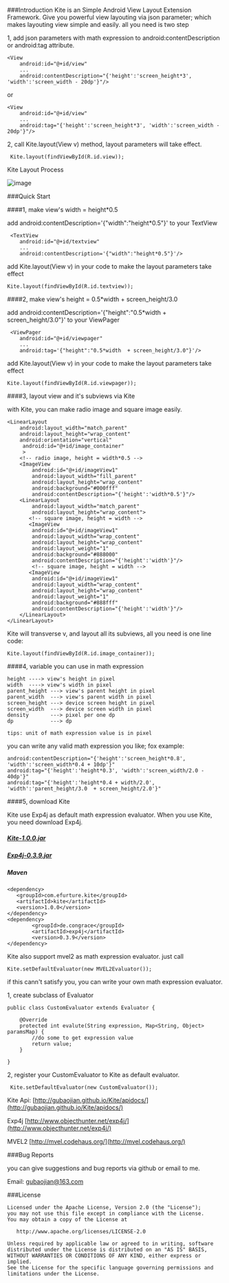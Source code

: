 ###Introduction
Kite is an Simple Android View Layout Extension Framework. Give you powerful view layouting via json parameter; which makes layouting view simple and easily. all you need is two step 

1, add json parameters with math expression to android:contentDescription or android:tag attribute.
    
    <View
        android:id="@+id/view"  
        ...
        android:contentDescription="{'height':'screen_height*3', 'width':'screen_width - 20dp'}"/>
  or 
  
    <View
        android:id="@+id/view"   
        ...
        android:tag="{'height':'screen_height*3', 'width':'screen_width - 20dp'}"/>

2, call Kite.layout(View v) method, layout parameters will take effect.
     
     Kite.layout(findViewById(R.id.view));

Kite Layout Process
     
![image](http://gubaojian.github.io/Kite/image/layout.png)

###Quick Start

####1, make view's width = height*0.5 
   
add android:contentDescription='{"width":"height*0.5"}' to your TextView
  
     <TextView
        android:id="@+id/textview"  
        ...
        android:contentDescription='{"width":"height*0.5"}'/>
        
add Kite.layout(View v) in your code to make the layout parameters take effect     

    Kite.layout(findViewById(R.id.textview)); 

####2, make view's height = 0.5*width  + screen_height/3.0

add android:contentDescription='{"height":"0.5*width  + screen_height/3.0"}' to your ViewPager
  
     <ViewPager
        android:id="@+id/viewpager"  
        ...
        android:tag='{"height":"0.5*width  + screen_height/3.0"}'/>
        
add Kite.layout(View v) in your code to make the layout parameters take effect         
      
    Kite.layout(findViewById(R.id.viewpager));  

####3, layout view and it's subviews via Kite

with Kite, you can make radio image and square image easily.

	<LinearLayout 
	    android:layout_width="match_parent"
	    android:layout_height="wrap_content"
	    android:orientation="vertical"
	     android:id="@+id/image_container" 
	     >
	    <!-- radio image, height = width*0.5 -->
	    <ImageView
	        android:id="@+id/imageView1"
	        android:layout_width="fill_parent"
	        android:layout_height="wrap_content"
	        android:background="#000fff" 
	        android:contentDescription="{'height':'width*0.5'}"/>
	    <LinearLayout
	        android:layout_width="match_parent"
	        android:layout_height="wrap_content">
	       <!-- square image, height = width -->
	       <ImageView
	        android:id="@+id/imageView1"
	        android:layout_width="wrap_content"
	        android:layout_height="wrap_content"
	        android:layout_weight="1"
	        android:background="#888000" 
	        android:contentDescription="{'height':'width'}"/> 
	        <!-- square image, height = width -->
	       <ImageView
	        android:id="@+id/imageView1"
	        android:layout_width="wrap_content"
	        android:layout_height="wrap_content"
	        android:layout_weight="1"
	        android:background="#888fff" 
	        android:contentDescription="{'height':'width'}"/> 
	    </LinearLayout>
	</LinearLayout>    

Kite will transverse v, and layout all its subviews, all you need is one line code:

    Kite.layout(findViewById(R.id.image_container));
  

####4, variable you can use in math expression

    height ----> view's height in pixel
    width  ----> view's width in pixel
    parent_height ---> view's parent height in pixel
    parent_width  ---> view's parent width in pixel
    screen_height ---> device screen height in pixel
    screen_width  ---> device screen width in pixel
    density       ---> pixel per one dp
    dp            ---> dp
  
    tips: unit of math expression value is in pixel
    
you can write any valid math expression you like; fox example:
   
    android:contentDescription="{'height':'screen_height*0.8', 'width':'screen_width*0.4 + 10dp'}"        
    android:tag="{'height':'height*0.3', 'width':'screen_width/2.0 - 40dp'}"       
    android:tag="{'height':'height*0.4 + width/2.0', 'width':'parent_height/3.0  + screen_height/2.0'}"  
    
####5, download Kite
    
Kite use Exp4j as default math expression evaluator. When you use Kite, you need download Exp4j. 

##### [Kite-1.0.0.jar](https://raw.github.com/gubaojian/Kite/master/bundle/Kite-1.0.0-SNAPSHOT.jar)

##### [Exp4j-0.3.9.jar](https://raw.github.com/gubaojian/Kite/master/bundle/exp4j-0.3.9.jar)

##### Maven

    <dependency>
       <groupId>com.efurture.kite</groupId>
       <artifactId>kite</artifactId>
       <version>1.0.0</version>
    </dependency>
    <dependency>
			<groupId>de.congrace</groupId>
			<artifactId>exp4j</artifactId>
			<version>0.3.9</version>
    </dependency>
    

Kite also support mvel2 as math expression evaluator. just call
 
    Kite.setDefaultEvaluator(new MVEL2Evaluator());
    
if this cann't satisfy you, you can write your own math expression evaluator. 

1, create subclass of Evaluator 

	public class CustomEvaluator extends Evaluator {
		
		@Override
		protected int evalute(String expression, Map<String, Object> paramsMap) {
		    //do some to get expression value
			return value;
		}
		
	}
	
2, register your CustomEvaluator to Kite as default evaluator.

     Kite.setDefaultEvaluator(new CustomEvaluator());


Kite Api: [http://gubaojian.github.io/Kite/apidocs/](http://gubaojian.github.io/Kite/apidocs/)
 
Exp4j  [http://www.objecthunter.net/exp4j/](http://www.objecthunter.net/exp4j/)

MVEL2  [http://mvel.codehaus.org/](http://mvel.codehaus.org/)  
  

###Bug Reports

you can give suggestions and bug reports via github or email to me.

Email: gubaojian@163.com

###License
 
    Licensed under the Apache License, Version 2.0 (the "License");
    you may not use this file except in compliance with the License.
	You may obtain a copy of the License at
	
	   http://www.apache.org/licenses/LICENSE-2.0
	
	Unless required by applicable law or agreed to in writing, software
	distributed under the License is distributed on an "AS IS" BASIS,
	WITHOUT WARRANTIES OR CONDITIONS OF ANY KIND, either express or implied.
	See the License for the specific language governing permissions and
	limitations under the License.
